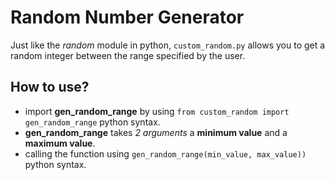# Random Number Generator
Just like the *random* module in python, `custom_random.py` allows you to get a random integer between the range specified by the user. 

## How to use?
- import **gen_random_range** by using `from custom_random import gen_random_range` python syntax.
- **gen_random_range** takes *2 arguments* a **minimum value** and a **maximum value**.
- calling the function using `gen_random_range(min_value, max_value))` python syntax. 
